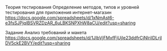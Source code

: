Теория тестирования
Определение методов, типов и уровней тестирования для приложения интернет-магазин https://docs.google.com/spreadsheets/d/1xNmAst6-e3fsSJPjqlBSVRZDzAR_6uLBKSNPXhW8aCU/edit?usp=sharing

Задание Анализ требований и макета https://docs.google.com/spreadsheets/d/1JIbVjFMxfFjUjIe23ddfrCjNIriIDLrjIDV5ckE2BVY/edit?usp=sharing
